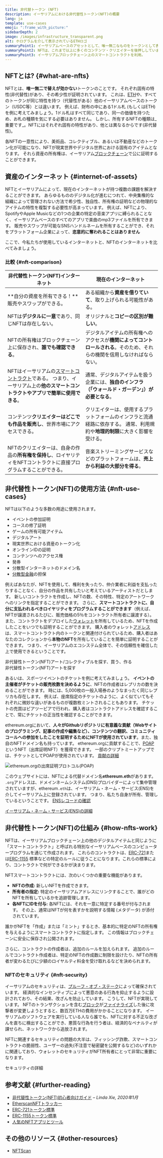```yaml
---
title: 非代替トークン (NFT)
description: イーサリアムにおける非代替性トークン(NFT)の概要
lang: ja
template: use-cases
emoji: ":frame_with_picture:"
sidebarDepth: 2
image: /images/infrastructure_transparent.png
alt: ホログラムを介して表示されているETHロゴ
summaryPoint1: イーサリアムベースのアセットとして、唯一無二なものをトークンとして表現する方法。
summaryPoint2: NFTは、これまで以上に多くのコンテンツ・クリエイターを後押ししています。
summaryPoint3: イーサリアムブロックチェーン上のスマートコントラクトを利用。
---
```


## NFTとは? {#what-are-nfts}

NFTとは、**唯一無二で替えが効かない**トークンのことです。 それぞれ固有の特性(非代替性)があり、その希少性が証明されています。 これは、[ETH](/glossary/#ether)や、すべてのトークンが同じ特性を持つ（代替性がある）他のイーサリアムベースのトークン（USDC等）とは違います。 例えば、財布の中にある1ドル札 (もしくはETH) を例に考えてみましょう。1ドル札はすべて同じであり、同一の価値を持つため、お札の種類を気にする必要はありません。 しかし、所有するNFTの種類は_重要です_。NFTにはそれぞれ固有の特性があり、他とは異なるからです(非代替性)。

各NFTの一意性により、美術品、コレクティブル、あるいは不動産などのトークン化が可能になり、NFTが現実世界やデジタル世界における固有のアイテムとなります。 それら資産の所有権は、イーサリアム[ブロックチェーン](/glossary/#blockchain)で公に証明することができます。

<YouTube id="Xdkkux6OxfM" />

## 資産のインターネット {#internet-of-assets}

NFTとイーサリアムによって、現在のインターネットが持つ複数の課題を解決することができます。 あらゆるもののデジタル化が進むにつれて、中央集権的な組織によって管理されない方法で希少性、独自性、所有権の証明などの物理的なアイテムの特性を複製する必要性が高まっています。 例えば、NFTにより、SpotifyやApple Musicなどの1つの企業の特定の音楽アプリに縛られることなく、イーサリアムベースのすべてのアプリで楽曲のmp3ファイルを所有できます。 販売やスワップが可能なSNSハンドルネームを所有することができ、それをプラットフォーム企業によって、**恣意的に奪われることはありません**

ここで、今私たちが使用しているインターネットと、NFTのインターネットを比べてみましょう。

### 比較 {#nft-comparison}

| 非代替性トークン(NFT)インターネット                                                                              | 現在のインターネット                                                        |
| ------------------------------------------------------------------------------------------------- | ----------------------------------------------------------------- |
| **自分の資産を所有できる！**販売やスワップができる。                                                                      | ある組織から**資産を借りていて**、取り上げられる可能性がある。                                 |
| NFTは**デジタルに一意**であり、同じNFTは存在しない。                                                                   | オリジナルと**コピーの区別が難しい**。                                             |
| NFTの所有権はブロックチェーン上に保存され、**誰でも確認できる**。                                                              | デジタルアイテムの所有権へのアクセスが**機関によってコントロールされる**。そのため、それらの機関を信用しなければならない。   |
| NFTはイーサリアムの[スマートコントラクト](/glossary/#smart-contract)である。 つまり、イーサリアム上の**他のスマートコントラクトやアプリで簡単に使用できる**。 | 通常、デジタルアイテムを扱う企業には、**独自のインフラ（「ウォールド・ガーデン」）が必要となる**。               |
| コンテンツ**クリエイターはどこでも作品を販売し**、世界市場にアクセスできる。                                                          | クリエイターは、使用するプラットフォームのインフラと流通経路に依存する。 通常、利用規約や**地理的制限**に大きく影響を受ける。 |
| NFTのクリエイターは、自身の作品の**所有権を保持し**、ロイヤリティをNFTコントラクトに直接プログラムすることができる。                                   | 音楽ストリーミングサービスなどのプラットフォームは、**売上から利益の大部分を得る**。                      |

## 非代替性トークン(NFT)の使用方法 {#nft-use-cases}

NFTは以下のような多数の用途に使用されます。

- イベントの参加証明
- コースの修了証明
- ゲームの所有可能アイテム
- デジタルアート
- 現実世界における資産のトークン化
- オンラインIDの証明
- コンテンツへのアクセス権
- 発券
- 分散型インターネットのドメイン名
- [分散型金融](/glossary/#defi)の担保

例えばあなたが、NFTを使用して、権利を失ったり、仲介業者に利益を支払ったりすることなく、自分の作品を共有したいと考えているアーティストだとします。 新しいコントラクトを作成し、NFTの数、その特性、特定のアートワークへのリンクを指定することができます。 さらに、**スマートコントラクトに、自分に支払われるべきロイヤリティをプログラムすることができます**（例えば、NFTが譲渡されるたびに、販売価格の5％をコントラクト所有者に譲渡する）。 また、コントラクトをデプロイした[ウォレット](/glossary/#wallet)を所有しているため、NFTを作成したことをいつでも証明することができます。 購入者のウォレット[アドレス](/glossary/#address)は、スマートコントラクト内のトークンと関連付けられているため、購入者はあなたのコレクションから**本物のNFT**を所有していることを簡単に証明することができます。 つまり、イーサリアムのエコシステム全体で、その信頼性を確信した上で使用できるということです。

<InfoBanner shouldSpaceBetween emoji=":eyes:" mt="8">
  <div>非代替性トークン(NFT)アート/コレクティブルを探す、買う、作る</div>
  <ButtonLink href="/dapps/?category=collectibles#explore">
    非代替性トークン(NFT)アートを探す
  </ButtonLink>
</InfoBanner>

あるいは、スポーツイベントのチケットを例に考えてみましょう。 **イベントの主催者がチケットの販売枚数を決めるように**、NFTの作成者はレプリカの数を決めることができます。 時には、5,000枚の一般入場券のようなまったく同じレプリカも存在します。 例えば、座席指定のチケットのように、よく似ていてもそれぞれに微妙な違いがあるものが複数枚ミントされることもあります。 チケットの売買はピアツーピアで行われ、購入者はコントラクトアドレスを確認することで、常にチケットの正当性を確認することができます。

ethereum.orgにおいて、**人々がGithubリポジトリに有意義な貢献（Webサイトのプログラミング、記事の作成や編集など）、コンテンツの翻訳、コミュニティコールへの参加をしたことを証明するためにNFTが使用されています**。また、独自のNFTドメイン名も持っています。 ethereum.orgに貢献することで、[POAP](/glossary/#poap)というNFT（出席証明NFT）を獲得できます。 一部のクリプトミートアップでは、チケットとしてPOAPが使用されています。 [貢献の詳細](/contributing/#poap)

![ethereum.orgの出席証明プロトコル(POAP)](./poap.png)

このウェブサイトには、NFTによる代替ドメイン名**ethereum.eth**があります。 `.org`アドレスは、ドメインネームシステム(DNS)プロバイダーによって集中管理されていますが、ethereum`.eth`は、イーサリアム・ネーム・サービス(ENS)を介してイーサリアム上に登録されています。 つまり、私たち自身が所有、管理しているということです。 [ENSレコードの確認](https://app.ens.domains/name/ethereum.eth)

[イーサリアム・ネーム・サービス(ENS)の詳細](https://app.ens.domains)

<Divider />

## 非代替性トークン(NFT)の仕組み {#how-nfts-work}

NFTは、イーサリアムブロックチェーン上の他のデジタルアイテムと同じように「スマートコントラクト」と呼ばれる特別なイーサリアムベースのコンピュータープログラムを通じて作成されます。 これらのコントラクトは、[ERC-721](/glossary/#erc-721)または[ERC-1155](/glossary/#erc-1155) 標準などの特定のルールに従うことになります。これらの標準により、コントラクトで何ができるかが決まります。

NFTスマートコントラクトには、次のいくつかの重要な機能があります。

- **NFTの作成:** 新しいNFTを作成できます。
- **所有者の指定:** 特定のイーサリアムアドレスにリンクすることで、誰がどのNFTを所有しているかを追跡管理します。
- **各NFTにIDを付与:** 各NFTには、それを一意に特定する番号が付与されます。 その上、通常はNFTが何を表すかを説明する情報 (メタデータ) が添付されています。

誰かがNFTを「作成」または「ミント」するとき、基本的に特定のNFTの所有権を与えるようにスマートコントラクトに指定します。 この情報はブロックチェーンに安全に保存され公開されます。

さらに、コントラクトの作成者は、追加のルールを加えられます。 追加のルールでコントラクト作成者は、特定のNFTの作成数に制限を設けたり、NFTの所有者が変わるたびに少額のロイヤルティ料金を受け取れるなどを決められます。

### NFTのセキュリティ {#nft-security}

イーサリアムのセキュリティは、[プルーフ・オブ・ステーク](/glossary/#pos)によって確保されています。 経済的なインセンティブによって悪意のある行為を抑止するように設計されており、その結果、改ざんを防止しています。 こうして、NFTが実現しています。 NFTのトランザクションを含む[ブロック](/glossary/#block)が[ファイナライズ](/glossary/#finality)した後に攻撃者が変更しようとすると、数百万ETHの費用がかかることになります。 イーサリアムのソフトウェアを実行している人なら誰でも、NFTに対する不正な改ざんを直ちに検出することができ、悪質な行為を行う者は、経済的なペナルティが課せられ、ネットワークから追放されます。

NFTに関連するセキュリティの問題の大半は、フィッシング詐欺、スマートコントラクトの脆弱性、ユーザーの過失(不注意で秘密鍵を公開するなど)のいずれかに関連しており、ウォレットのセキュリティがNFT所有者にとって非常に重要になります。

<ButtonLink href="/security/">
  セキュリティの詳細
</ButtonLink>

## 参考文献 {#further-reading}

- [非代替性トークン(NFT)初心者向けガイド](https://linda.mirror.xyz/df649d61efb92c910464a4e74ae213c4cab150b9cbcc4b7fb6090fc77881a95d) – _Linda Xie, 2020年1月_
- [EtherscanNFTトラッカー](https://etherscan.io/nft-top-contracts)
- [ERC-721トークン標準](/developers/docs/standards/tokens/erc-721/)
- [ERC-1155トークン標準](/developers/docs/standards/tokens/erc-1155/)
- [人気のNFTアプリとツール](https://www.ethereum-ecosystem.com/blockchains/ethereum/nfts)

## その他のリソース {#other-resources}

- [NFTScan](https://nftscan.com/)

<Divider />

<QuizWidget quizKey="nfts" />
